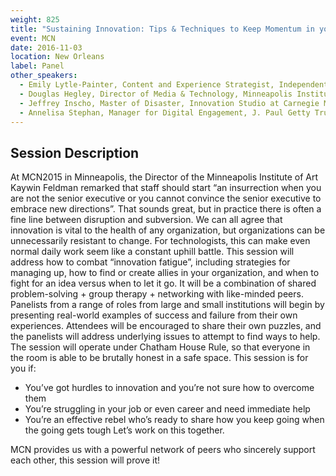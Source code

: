 ```yaml
---
weight: 825
title: "Sustaining Innovation: Tips & Techniques to Keep Momentum in your Organization"
event: MCN
date: 2016-11-03
location: New Orleans
label: Panel
other_speakers:
  - Emily Lytle-Painter, Content and Experience Strategist, Independent
  - Douglas Hegley, Director of Media & Technology, Minneapolis Institute of Art
  - Jeffrey Inscho, Master of Disaster, Innovation Studio at Carnegie Museums of Pittsburgh
  - Annelisa Stephan, Manager for Digital Engagement, J. Paul Getty Trust
---
```


## Session Description

At MCN2015 in Minneapolis, the Director of the Minneapolis Institute of Art Kaywin Feldman remarked that staff should start “an insurrection when you are not the senior executive or you cannot convince the senior executive to embrace new directions”. That sounds great, but in practice there is often a fine line between disruption and subversion. We can all agree that innovation is vital to the health of any organization, but organizations can be unnecessarily resistant to change. For technologists, this can make even normal daily work seem like a constant uphill battle. This session will address how to combat “innovation fatigue”, including strategies for managing up, how to find or create allies in your organization, and when to fight for an idea versus when to let it go. It will be a combination of shared problem-solving + group therapy + networking with like-minded peers. Panelists from a range of roles from large and small institutions will begin by presenting real-world examples of success and failure from their own experiences. Attendees will be encouraged to share their own puzzles, and the panelists will address underlying issues to attempt to find ways to help. The session will operate under Chatham House Rule, so that everyone in the room is able to be brutally honest in a safe space. This session is for you if: 

- You’ve got hurdles to innovation and you’re not sure how to overcome them 
- You’re struggling in your job or even career and need immediate help 
- You’re an effective rebel who’s ready to share how you keep going when the going gets tough Let’s work on this together. 

MCN provides us with a powerful network of peers who sincerely support each other, this session will prove it! 